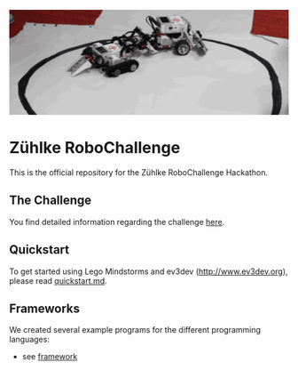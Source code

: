 
![header](robots.gif)
# Zühlke RoboChallenge

This is the official repository for the Zühlke RoboChallenge Hackathon.

## The Challenge

You find detailed information regarding the challenge [here](challenges/sumo.md).

## Quickstart

To get started using Lego Mindstorms and ev3dev (http://www.ev3dev.org), please read
[quickstart.md](quickstart.md).

## Frameworks

We created several example programs for the different programming languages:

* see [framework](framework)

